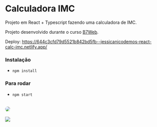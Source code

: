 # Calculadora IMC

Projeto em React + Typescript fazendo uma calculadora de IMC.

Projeto desenvolvido durante o curso [B7Web](https://b7web.com.br).

Deploy: https://644c3cfd79d5521b842bd5fb--jessicanicodemos-react-calc-imc.netlify.app/

### Instalação
- `npm install`

### Para rodar
- `npm start`

<br>
<div>
<img src="https://avatars.githubusercontent.com/u/118083730?v=4" style="border-radius: 50%">
</div><br>
<div> 
 <a href="https://www.linkedin.com/in/j%C3%A9ssica-nicodemos-de-melo/" target="_blank"><img src="https://img.shields.io/badge/-LinkedIn-%230077B5?style=for-the-badge&logo=linkedin&logoColor=white" target="_blank"></a>                                               
</div>

